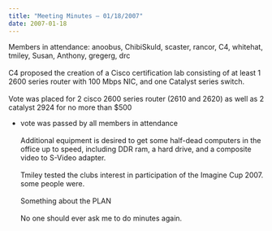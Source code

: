```yaml
---
title: "Meeting Minutes – 01/18/2007"
date: 2007-01-18
---
```

Members in attendance: anoobus, ChibiSkuld, scaster, rancor, C4, whitehat, tmiley, Susan, Anthony, gregerg, drc 
<br>
<br>
C4 proposed the creation of a Cisco certification lab consisting of at least
1 2600 series router with 100 Mbps NIC, and one Catalyst series switch.
<br><br>
Vote was placed for 2 cisco 2600 series router (2610 and 2620) as well as 2 catalyst 2924 for no more than $500
- vote was passed by all members in attendance
<br><br>
Additional equipment is desired to get some half-dead computers in the office up to speed, including DDR ram, a hard drive, and a composite video to S-Video adapter.
<br><br>
Tmiley tested the clubs interest in participation of the Imagine Cup 2007.
some people were.
<br><br>
Something about the PLAN
<br><br>
No one should ever ask me to do minutes again.
